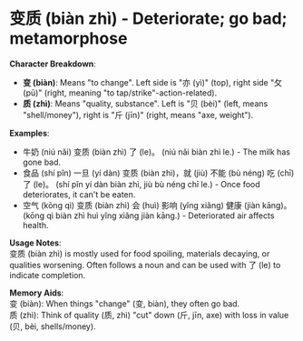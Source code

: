 # **变质 (biàn zhì) - Deteriorate; go bad; metamorphose**

**Character Breakdown**:  
- **变 (biàn)**: Means "to change". Left side is "亦 (yì)" (top), right side "攵 (pū)" (right, meaning "to tap/strike"-action-related).  
- **质 (zhì)**: Means "quality, substance". Left is "贝 (bèi)" (left, means "shell/money"), right is "斤 (jīn)" (right, means "axe, weight").

**Examples**:  
- 牛奶 (niú nǎi) 变质 (biàn zhì) 了 (le)。 (niú nǎi biàn zhì le.) - The milk has gone bad.  
- 食品 (shí pǐn) 一旦 (yí dàn) 变质 (biàn zhì)，就 (jiù) 不能 (bù néng) 吃 (chī) 了 (le)。 (shí pǐn yí dàn biàn zhì, jiù bù néng chī le.) - Once food deteriorates, it can't be eaten.  
- 空气 (kōng qì) 变质 (biàn zhì) 会 (huì) 影响 (yǐng xiǎng) 健康 (jiàn kāng)。 (kōng qì biàn zhì huì yǐng xiǎng jiàn kāng.) - Deteriorated air affects health.

**Usage Notes**:  
变质 (biàn zhì) is mostly used for food spoiling, materials decaying, or qualities worsening. Often follows a noun and can be used with 了 (le) to indicate completion.

**Memory Aids**:  
变 (biàn): When things "change" (变, biàn), they often go bad.  
质 (zhì): Think of quality (质, zhì) "cut" down (斤, jīn, axe) with loss in value (贝, bèi, shells/money).
